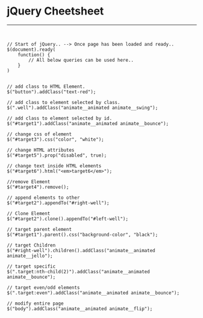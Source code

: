 # jQuery Cheetsheet

<hr/>
<pre>

    // Start of jQuery.. --> Once page has been loaded and ready..
    $(document).ready(
        function() {
            // All below queries can be used here..
        }
    )


    // add class to HTML Element.
    $("button").addClass("text-red");

    // add class to element selected by class.
    $(".well").addClass("animate__animated animate__swing");

    // add class to element selected by id.
    $("#target1").addClass("animate__animated animate__bounce");

    // change css of element
    $("#target3").css("color", "white");

    // change HTML attributes
    $("#target5").prop("disabled", true);

    // change text inside HTML elements
    $("#target6").html("<em>target6</em>");

    //remove Element
    $("#target4").remove();

    // append elements to other
    $("#target2").appendTo("#right-well");

    // Clone Element
    $("#target2").clone().appendTo("#left-well");

    // target parent element
    $("#target1").parent().css("background-color", "black");

    // target Children
    $("#right-well").children().addClass("animate__animated animate__jello");

    // target specific
    $(".target:nth-child(2)").addClass("animate__animated animate__bounce");

    // target even/odd elements
    $(".target:even").addClass("animate__animated animate__bounce");

    // modify entire page
    $("body").addClass("animate__animated animate__flip");

</pre>
